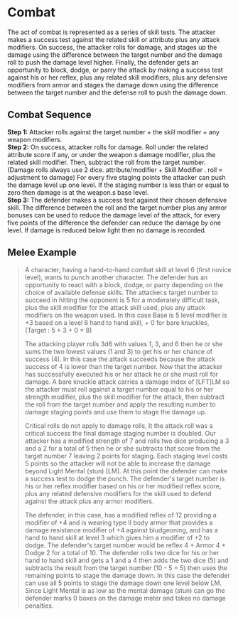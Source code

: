# Combat #
The act of combat is represented as a series of skill tests. The attacker makes a success test against the related skill or attribute plus any attack modifiers. On success, the attacker rolls for damage, and stages up the damage using the difference between the target number and the damage roll to push the damage level higher. Finally, the defender gets an opportunity to block, dodge, or parry the attack by making a success test against his or her reflex, plus any related skill modifiers, plus any defensive modifiers from armor and stages the damage down using the difference between the target number and the defense roll to push the damage down.

## Combat Sequence ##
**Step 1:** Attacker rolls against the target number + the skill modifier + any weapon modifiers.  
**Step 2:** On success, attacker rolls for damage. Roll under the related attribute score if any, or under the weapon.s damage modifier, plus the related skill modifier. Then, subtract the roll from the target number. (Damage rolls always use 2 dice. attribute/modifier + Skill Modifier . roll = adjustment to damage) For every five staging points the attacker can push the damage level up one level. If the staging number is less than or equal to zero then damage is at the weapon.s base level.  
**Step 3:** The defender makes a success test against their chosen defensive skill. The difference between the roll and the target number plus any armor bonuses can be used to reduce the damage level of the attack, for every five points of the difference the defender can reduce the damage by one level. If damage is reduced below light then no damage is recorded.

## Melee Example ##
> A character, having a hand-to-hand combat skill at level 6 (first novice level), wants to punch another character. The defender has an opportunity to react with a block, dodge, or parry depending on the choice of available defense skills. The attacker.s target number to succeed in hitting the opponent is 5 for a moderately difficult task, plus the skill modifier for the attack skill used, plus any attack modifiers on the weapon used. In this case Base is 5 level modifier is +3 based on a level 6 hand to hand skill, + 0 for bare knuckles, (Target : 5 + 3 + 0 = 8)
> 
> The attacking player rolls 3d6 with values 1, 3, and 6 then he or she sums the two lowest values (1 and 3) to get his or her chance of success (4). In this case the attack succeeds because the attack success of 4 is lower than the target number. Now that the attacker has successfully executed his or her attack he or she must roll for damage. A bare knuckle attack carries a damage index of [LFT]LM so the attacker must roll against a target number equal to his or her strength modifier, plus the skill modifier for the attack, then subtract the roll from the target number and apply the resulting number to damage staging points and use them to stage the damage up.
> 
> Critical rolls do not apply to damage rolls, It the attack roll was a critical success the final damage staging number is doubled. Our attacker has a modified strength of 7 and rolls two dice producing a 3 and a 2 for a total of 5 then he or she subtracts that score from the target number 7 leaving 2 points for staging. Each staging level costs 5 points so the attacker will not be able to increase the damage beyond Light Mental (stun) [LM]. At this point the defender can make a success test to dodge the punch. The defender's target number is his or her reflex modifier based on his or her modified reflex score, plus any related defensive modifiers for the skill used to defend against the attack plus any armor modifiers.
> 
> The defender, in this case, has a modified reflex of 12 providing a modifier of +4 and is wearing type II body armor that provides a damage resistance modifier of +4 against bludgeoning, and has a hand to hand skill at level 3 which gives him a modifier of +2 to dodge. The defender's target number would be reflex 4 + Armor 4 + Dodge 2 for a total of 10. The defender rolls two dice for his or her hand to hand skill and gets a 1 and a 4 then adds the two dice (5) and subtracts the result from the target number (10 - 5 = 5) then uses the remaining points to stage the damage down. In this case the defender can use all 5 points to stage the damage down one level below LM. Since Light Mental is as low as the mental damage (stun) can go the defender marks 0 boxes on the damage meter and takes no damage penalties.
